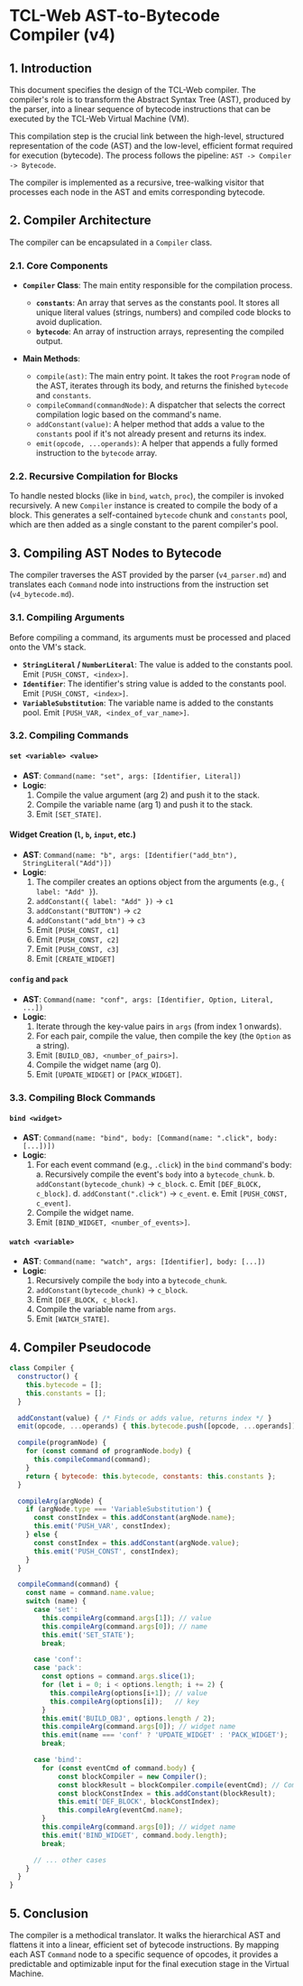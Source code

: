 # TCL-Web AST-to-Bytecode Compiler (v4)

## 1. Introduction

This document specifies the design of the TCL-Web compiler. The compiler's role is to transform the Abstract Syntax Tree (AST), produced by the parser, into a linear sequence of bytecode instructions that can be executed by the TCL-Web Virtual Machine (VM).

This compilation step is the crucial link between the high-level, structured representation of the code (AST) and the low-level, efficient format required for execution (bytecode). The process follows the pipeline: `AST -> Compiler -> Bytecode`.

The compiler is implemented as a recursive, tree-walking visitor that processes each node in the AST and emits corresponding bytecode.

## 2. Compiler Architecture

The compiler can be encapsulated in a `Compiler` class.

### 2.1. Core Components

*   **`Compiler` Class**: The main entity responsible for the compilation process.
    *   **`constants`**: An array that serves as the constants pool. It stores all unique literal values (strings, numbers) and compiled code blocks to avoid duplication.
    *   **`bytecode`**: An array of instruction arrays, representing the compiled output.

*   **Main Methods**:
    *   `compile(ast)`: The main entry point. It takes the root `Program` node of the AST, iterates through its body, and returns the finished `bytecode` and `constants`.
    *   `compileCommand(commandNode)`: A dispatcher that selects the correct compilation logic based on the command's name.
    *   `addConstant(value)`: A helper method that adds a value to the `constants` pool if it's not already present and returns its index.
    *   `emit(opcode, ...operands)`: A helper that appends a fully formed instruction to the `bytecode` array.

### 2.2. Recursive Compilation for Blocks

To handle nested blocks (like in `bind`, `watch`, `proc`), the compiler is invoked recursively. A new `Compiler` instance is created to compile the body of a block. This generates a self-contained `bytecode` chunk and `constants` pool, which are then added as a single constant to the parent compiler's pool.

## 3. Compiling AST Nodes to Bytecode

The compiler traverses the AST provided by the parser (`v4_parser.md`) and translates each `Command` node into instructions from the instruction set (`v4_bytecode.md`).

### 3.1. Compiling Arguments

Before compiling a command, its arguments must be processed and placed onto the VM's stack.

*   **`StringLiteral` / `NumberLiteral`**: The value is added to the constants pool. Emit `[PUSH_CONST, <index>]`.
*   **`Identifier`**: The identifier's string value is added to the constants pool. Emit `[PUSH_CONST, <index>]`.
*   **`VariableSubstitution`**: The variable name is added to the constants pool. Emit `[PUSH_VAR, <index_of_var_name>]`.

### 3.2. Compiling Commands

#### `set <variable> <value>`
*   **AST**: `Command(name: "set", args: [Identifier, Literal])`
*   **Logic**:
    1.  Compile the value argument (arg 2) and push it to the stack.
    2.  Compile the variable name (arg 1) and push it to the stack.
    3.  Emit `[SET_STATE]`.

#### Widget Creation (`l`, `b`, `input`, etc.)
*   **AST**: `Command(name: "b", args: [Identifier("add_btn"), StringLiteral("Add")])`
*   **Logic**:
    1.  The compiler creates an options object from the arguments (e.g., `{ label: "Add" }`).
    2.  `addConstant({ label: "Add" })` -> `c1`
    3.  `addConstant("BUTTON")` -> `c2`
    4.  `addConstant("add_btn")` -> `c3`
    5.  Emit `[PUSH_CONST, c1]`
    6.  Emit `[PUSH_CONST, c2]`
    7.  Emit `[PUSH_CONST, c3]`
    8.  Emit `[CREATE_WIDGET]`

#### `config` and `pack`
*   **AST**: `Command(name: "conf", args: [Identifier, Option, Literal, ...])`
*   **Logic**:
    1.  Iterate through the key-value pairs in `args` (from index 1 onwards).
    2.  For each pair, compile the value, then compile the key (the `Option` as a string).
    3.  Emit `[BUILD_OBJ, <number_of_pairs>]`.
    4.  Compile the widget name (arg 0).
    5.  Emit `[UPDATE_WIDGET]` or `[PACK_WIDGET]`.

### 3.3. Compiling Block Commands

#### `bind <widget>`
*   **AST**: `Command(name: "bind", body: [Command(name: ".click", body: [...])])`
*   **Logic**:
    1.  For each event command (e.g., `.click`) in the `bind` command's body:
        a. Recursively compile the event's `body` into a `bytecode_chunk`.
        b. `addConstant(bytecode_chunk)` -> `c_block`.
        c. Emit `[DEF_BLOCK, c_block]`.
        d. `addConstant(".click")` -> `c_event`.
        e. Emit `[PUSH_CONST, c_event]`.
    2.  Compile the widget name.
    3.  Emit `[BIND_WIDGET, <number_of_events>]`.

#### `watch <variable>`
*   **AST**: `Command(name: "watch", args: [Identifier], body: [...])`
*   **Logic**:
    1.  Recursively compile the `body` into a `bytecode_chunk`.
    2.  `addConstant(bytecode_chunk)` -> `c_block`.
    3.  Emit `[DEF_BLOCK, c_block]`.
    4.  Compile the variable name from `args`.
    5.  Emit `[WATCH_STATE]`.

## 4. Compiler Pseudocode

```javascript
class Compiler {
  constructor() {
    this.bytecode = [];
    this.constants = [];
  }

  addConstant(value) { /* Finds or adds value, returns index */ }
  emit(opcode, ...operands) { this.bytecode.push([opcode, ...operands]); }

  compile(programNode) {
    for (const command of programNode.body) {
      this.compileCommand(command);
    }
    return { bytecode: this.bytecode, constants: this.constants };
  }

  compileArg(argNode) {
    if (argNode.type === 'VariableSubstitution') {
      const constIndex = this.addConstant(argNode.name);
      this.emit('PUSH_VAR', constIndex);
    } else {
      const constIndex = this.addConstant(argNode.value);
      this.emit('PUSH_CONST', constIndex);
    }
  }

  compileCommand(command) {
    const name = command.name.value;
    switch (name) {
      case 'set':
        this.compileArg(command.args[1]); // value
        this.compileArg(command.args[0]); // name
        this.emit('SET_STATE');
        break;

      case 'conf':
      case 'pack':
        const options = command.args.slice(1);
        for (let i = 0; i < options.length; i += 2) {
          this.compileArg(options[i+1]); // value
          this.compileArg(options[i]);   // key
        }
        this.emit('BUILD_OBJ', options.length / 2);
        this.compileArg(command.args[0]); // widget name
        this.emit(name === 'conf' ? 'UPDATE_WIDGET' : 'PACK_WIDGET');
        break;

      case 'bind':
        for (const eventCmd of command.body) {
            const blockCompiler = new Compiler();
            const blockResult = blockCompiler.compile(eventCmd); // Compile the inner block
            const blockConstIndex = this.addConstant(blockResult);
            this.emit('DEF_BLOCK', blockConstIndex);
            this.compileArg(eventCmd.name);
        }
        this.compileArg(command.args[0]); // widget name
        this.emit('BIND_WIDGET', command.body.length);
        break;

      // ... other cases
    }
  }
}
```

## 5. Conclusion

The compiler is a methodical translator. It walks the hierarchical AST and flattens it into a linear, efficient set of bytecode instructions. By mapping each AST `Command` node to a specific sequence of opcodes, it provides a predictable and optimizable input for the final execution stage in the Virtual Machine.